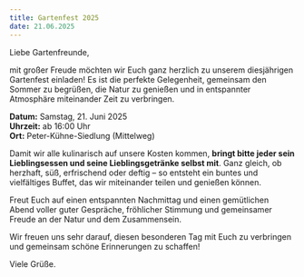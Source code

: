 ```yaml
---
title: Gartenfest 2025
date: 21.06.2025 
---
```


Liebe Gartenfreunde,

mit großer Freude möchten wir Euch ganz herzlich zu unserem diesjährigen Gartenfest einladen! Es ist die perfekte Gelegenheit, gemeinsam den Sommer zu begrüßen, die Natur zu genießen und in entspannter Atmosphäre miteinander Zeit zu verbringen.

**Datum:** Samstag, 21. Juni 2025<br>
**Uhrzeit:** ab 16:00 Uhr<br>
**Ort:** Peter-Kühne-Siedlung (Mittelweg)

Damit wir alle kulinarisch auf unsere Kosten kommen, **bringt bitte jeder sein Lieblingsessen und seine Lieblingsgetränke selbst mit**. Ganz gleich, ob herzhaft, süß, erfrischend oder deftig – so entsteht ein buntes und vielfältiges Buffet, das wir miteinander teilen und genießen können.

Freut Euch auf einen entspannten Nachmittag und einen gemütlichen Abend voller guter Gespräche, fröhlicher Stimmung und gemeinsamer Freude an der Natur und dem Zusammensein.

Wir freuen uns sehr darauf, diesen besonderen Tag mit Euch zu verbringen und gemeinsam schöne Erinnerungen zu schaffen!

Viele Grüße.
